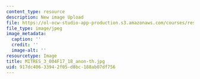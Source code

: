 ```yaml
---
content_type: resource
description: New image Upload
file: https://ol-ocw-studio-app-production.s3.amazonaws.com/courses/res-3-004-visualizing-materials-science-fall-2017/917dc40633942f05d8bc188ab07df756_MITRES_3_004F17_18_anon-th.jpg
file_type: image/jpeg
image_metadata:
  caption: ''
  credit: ''
  image-alt: ''
resourcetype: Image
title: MITRES_3_004F17_18_anon-th.jpg
uid: 917dc406-3394-2f05-d8bc-188ab07df756
---
```

